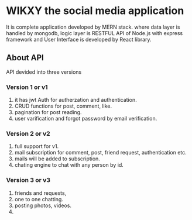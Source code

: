 # WIKXY the social media application

It is complete application developed by MERN stack. where data layer is handled by mongodb, logic layer is RESTFUL API of Node.js with express framework and User Interface is developed by React library.

## About API

API devided into three versions

### Version 1 or v1

1. it has jwt Auth for autherzation and authentication.
2. CRUD functions for post, comment, like.
3. pagination for post reading.
4. user varification and forgot password by email verification.

### Version 2 or v2

1. full support for v1.
2. mail subscription for comment, post, friend request, authentication etc.
3. mails will be added to subscription.
4. chating engine to chat with any person by id.

### Version 3 or v3

1. friends and requests,
2. one to one chatting.
3. posting photos, videos.
4.
